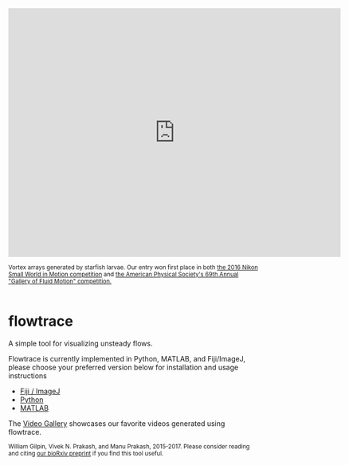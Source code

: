 
<iframe src="https://player.vimeo.com/video/192180842?title=0&byline=0&portrait=0" width="667" height="500" frameborder="0" webkitallowfullscreen mozallowfullscreen allowfullscreen></iframe> 

<sub>Vortex arrays generated by starfish larvae. Our entry won first place in both [the 2016 Nikon Small World in Motion competition](http://www.nikonsmallworld.com/news/article/water-patterns-of-starfish-larva-wins-nikon-swim) and [the American Physical Society's 69th Annual "Gallery of Fluid Motion" competition.](https://gfm.aps.org/meetings/dfd-2016/57d648ebb8ac3117910005f9)</sub>
<br><br>



<!-- <iframe src="https://player.vimeo.com/video/144166179?title=0&byline=0&portrait=0" width="500" height="500" frameborder="0" webkitallowfullscreen mozallowfullscreen allowfullscreen></iframe> 

<sub>The feeding current of *Stentor sp.*, collected from a pond and processed using flowtrace. The current captures many large particles, but many small, swimming algae and protists are able to escape. Video shown at 8x true speed.</sub> -->

# flowtrace

A simple tool for visualizing unsteady flows.

Flowtrace is currently implemented in Python, MATLAB, and Fiji/ImageJ, please choose your preferred version below for installation and usage instructions

+ [Fiji / ImageJ](flowtrace_imagej.html)
+ [Python](flowtrace_python.html)
+ [MATLAB](flowtrace_matlab.html)

The [Video Gallery](gallery.html) showcases our favorite videos generated using flowtrace.

<sub>William Gilpin, Vivek N. Prakash, and Manu Prakash, 2015-2017. Please consider reading and citing [our bioRxiv preprint](https://doi.org/10.1101/086140) if you find this tool useful.</sub>


<script>
  (function(i,s,o,g,r,a,m){i['GoogleAnalyticsObject']=r;i[r]=i[r]||function(){
  (i[r].q=i[r].q||[]).push(arguments)},i[r].l=1*new Date();a=s.createElement(o),
  m=s.getElementsByTagName(o)[0];a.async=1;a.src=g;m.parentNode.insertBefore(a,m)
  })(window,document,'script','//www.google-analytics.com/analytics.js','ga');

  ga('create', 'UA-52823035-4', 'auto');
  ga('send', 'pageview');

</script>
